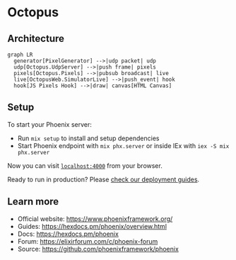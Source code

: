 # Octopus

## Architecture

```mermaid
graph LR
  generator[PixelGenerator] -->|udp packet| udp
  udp[Octopus.UdpServer] -->|push frame| pixels
  pixels[Octopus.Pixels] -->|pubsub broadcast| live
  live[OctopusWeb.SimulatorLive] -->|push_event| hook
  hook[JS Pixels Hook] -->|draw| canvas[HTML Canvas]
```

## Setup

To start your Phoenix server:

- Run `mix setup` to install and setup dependencies
- Start Phoenix endpoint with `mix phx.server` or inside IEx with `iex -S mix phx.server`

Now you can visit [`localhost:4000`](http://localhost:4000) from your browser.

Ready to run in production? Please [check our deployment guides](https://hexdocs.pm/phoenix/deployment.html).

## Learn more

- Official website: https://www.phoenixframework.org/
- Guides: https://hexdocs.pm/phoenix/overview.html
- Docs: https://hexdocs.pm/phoenix
- Forum: https://elixirforum.com/c/phoenix-forum
- Source: https://github.com/phoenixframework/phoenix
